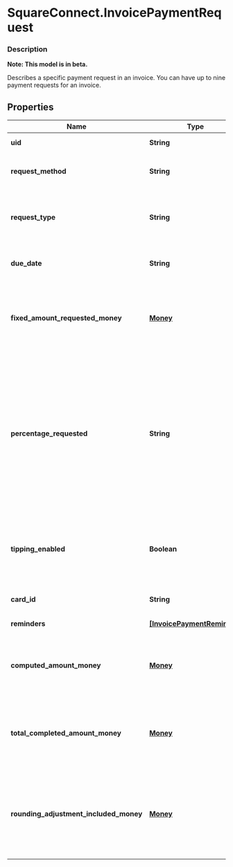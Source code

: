 # SquareConnect.InvoicePaymentRequest

### Description
**Note: This model is in beta.**

Describes a specific payment request in an invoice. You can have  up to nine payment requests for an invoice.

## Properties
Name | Type | Description | Notes
------------ | ------------- | ------------- | -------------
**uid** | **String** | The Square-generated ID of the payment request in an &#x60;invoice&#x60;. | [optional] 
**request_method** | **String** | Indicates how Square processes the payment request. See [InvoiceRequestMethod](#type-invoicerequestmethod) for possible values | [optional] 
**request_type** | **String** | Identifies the payment request type. This type defines how the payment request amount is determined. See [InvoiceRequestType](#type-invoicerequesttype) for possible values | [optional] 
**due_date** | **String** | The due date (in the invoice location&#39;s time zone) for the payment request.  After this date, the invoice becomes overdue. | [optional] 
**fixed_amount_requested_money** | [**Money**](Money.md) | If the payment request specifies &#x60;DEPOSIT&#x60; or &#x60;INSTALLMENT&#x60; as the  &#x60;request_type&#x60;,  this indicates the request amount. You cannot specify this when &#x60;request_type&#x60; is &#x60;BALANCE&#x60; or when the  payment request includes the &#x60;percentage_requested&#x60; field. | [optional] 
**percentage_requested** | **String** | Specifies the amount for the payment request in percentage:  - When the payment &#x60;request_type&#x60; is &#x60;DEPOSIT&#x60;, it is the percentage of the order total amount. - When the payment &#x60;request_type&#x60; is &#x60;INSTALLMENT&#x60;, it is the percentage of the order total less  the deposit, if requested. The sum of the &#x60;percentage_requested&#x60; in all installment  payment requests must be equal to 100.  You cannot specify this when the payment &#x60;request_type&#x60; is &#x60;BALANCE&#x60; or when the  payment request specifies the &#x60;fixed_amount_requested_money&#x60; field. | [optional] 
**tipping_enabled** | **Boolean** | If set to true, the Square-hosted invoice page (the &#x60;public_url&#x60; field of the invoice)  provides a place for the customer to pay a tip.   This field is allowed only on the final payment request   and the payment &#x60;request_type&#x60; must be &#x60;BALANCE&#x60; or &#x60;INSTALLMENT&#x60;. | [optional] 
**card_id** | **String** | If the request method is &#x60;CHARGE_CARD_ON_FILE&#x60;, this field provides the  card to charge. | [optional] 
**reminders** | [**[InvoicePaymentReminder]**](InvoicePaymentReminder.md) | A list of one or more reminders to send for the payment request. | [optional] 
**computed_amount_money** | [**Money**](Money.md) | The payment request amount, computed using the order amount and information from the various payment request fields (&#x60;invoice_request_type&#x60;,  &#x60;fixed_amount_requested_money&#x60;, and &#x60;percentage_requested&#x60;). | [optional] 
**total_completed_amount_money** | [**Money**](Money.md) | The amount of money already paid for the specific payment request.  This amount might include a rounding adjustment if the most recent invoice payment  was in cash in a currency that rounds cash payments (such as, &#x60;CAD&#x60; or &#x60;AUD&#x60;). | [optional] 
**rounding_adjustment_included_money** | [**Money**](Money.md) | If the most recent payment was a cash payment  in a currency that rounds cash payments (such as, &#x60;CAD&#x60; or &#x60;AUD&#x60;) and the payment  is rounded from &#x60;computed_amount_money&#x60; in the payment request, then this  field specifies the rounding adjustment applied. This amount  might be negative. | [optional] 



